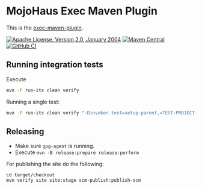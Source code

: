 # MojoHaus Exec Maven Plugin

This is the [exec-maven-plugin](http://www.mojohaus.org/exec-maven-plugin/).

[![Apache License, Version 2.0, January 2004](https://img.shields.io/github/license/mojohaus/sql-maven-plugin.svg?label=License)](http://www.apache.org/licenses/)
[![Maven Central](https://img.shields.io/maven-central/v/org.codehaus.mojo/exec-maven-plugin.svg?label=Maven%20Central)](https://search.maven.org/artifact/org.codehaus.mojo/exec-maven-plugin)
[![GitHub CI](https://github.com/mojohaus/exec-maven-plugin/actions/workflows/maven.yml/badge.svg)](https://github.com/mojohaus/exec-maven-plugin/actions/workflows/maven.yml)

## Running integration tests

Execute

```sh
mvn -P run-its clean verify
```

Running a single test:

```sh
mvn -P run-its clean verify "-Dinvoker.test=setup-parent,<TEST-PROJECT-NAME>"
```

## Releasing

* Make sure `gpg-agent` is running.
* Execute `mvn -B release:prepare release:perform`

For publishing the site do the following:

```
cd target/checkout
mvn verify site site:stage scm-publish:publish-scm
```

